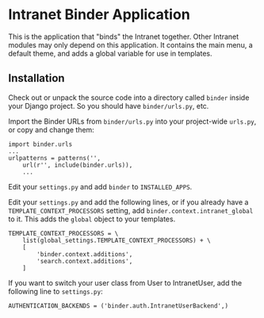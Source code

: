 # Intranet Binder Application

This is the application that "binds" the Intranet together. Other
Intranet modules may only depend on this application. It contains the
main menu, a default theme, and adds a global variable for use in templates.

## Installation

Check out or unpack the source code into a directory called `binder` inside
your Django project. So you should have `binder/urls.py`, etc.

Import the Binder URLs from `binder/urls.py` into your project-wide `urls.py`,
or copy and change them:

	import binder.urls
	...
	urlpatterns = patterns('',
	    url(r'', include(binder.urls)),
		...

Edit your `settings.py` and add `binder` to `INSTALLED_APPS`.

Edit your `settings.py` and add the following lines, or if you already
have a `TEMPLATE_CONTEXT_PROCESSORS` setting, add
`binder.context.intranet_global` to it. This adds the `global` object
to your templates.

	TEMPLATE_CONTEXT_PROCESSORS = \
	    list(global_settings.TEMPLATE_CONTEXT_PROCESSORS) + \
	    [
	        'binder.context.additions',
	        'search.context.additions',
	    ]

If you want to switch your user class from User to IntranetUser, add the
following line to `settings.py`:

	AUTHENTICATION_BACKENDS = ('binder.auth.IntranetUserBackend',)
